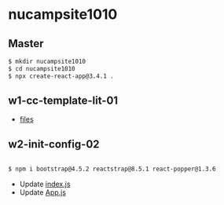 # nucampsite1010

## Master

```bash
$ mkdir nucampsite1010
$ cd nucampsite1010
$ npx create-react-app@3.4.1 .
```

## w1-cc-template-lit-01

- [files](codeChallenges/01week/templateLiterals/index.html)

## w2-init-config-02

```bash

$ npm i bootstrap@4.5.2 reactstrap@8.5.1 react-popper@1.3.6
```

- Update [index.js](src/index.js)
- Update [App.js](src/App.js)